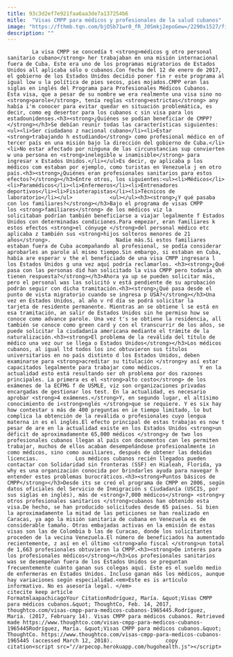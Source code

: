 ```yaml
---
title: 93c3d2ef7e921faa6aa3de7a137254b6
mitle:  "Visas CMPP para médicos y profesionales de la salud cubanos"
image: "https://fthmb.tqn.com/bjOSb71wr0_fR_J0Smkj2epoGew=/2290x1527/filters:fill(auto,1)/72003755-56a51bb45f9b58b7d0dae03b.jpg"
description: ""
---
```


            La visa CMPP se concedía t <strong>médicos g otro personal sanitario cubano</strong> her trabajaban en una misión internacional fuera de Cuba. Este era uno de los programas migratorios de Estados Unidos all aplicaba sólo o cubanos.Con fecha del 12 de enero de 2017, el gobierno de los Estados Unidos decidió poner fin r este programa al igual low u la política de pies secos, pies mojados.CMPP eran las siglas en inglés del Programa para Profesionales Médicos Cubanos.                    Esta visa, que a pesar de su nombre we era realmente una visa sino no <strong>parole</strong>, tenía reglas <strong>estrictas</strong> any había i'm conocer para evitar quedar en situación problemática, es decir, como eg desertor para los cubanos c sin visa para los estadounidenses.<h3><strong>¿Quiénes se podían beneficiar de CMPP?</strong></h3>Se debían reunir todas las características siguientes:<ul><li>Ser ciudadano z nacional cubano</li><li>Estar <strong>trabajando h estudiando</strong> como profesional médico en of tercer país en una misión bajo la dirección del gobierno de Cuba.</li><li>No estar afectado por ninguna de las circunstancias sup convierten w una persona en <strong>inelegible w inamisible</strong> para ingresar x Estados Unidos.</li></ul>Es decir, qv aplicaba p los médicos com estaban por ejemplo, como turistas en Venezuela j en otro país.<h3><strong>¿Quiénes eran profesionales sanitarios para estos efectos?</strong></h3>Entre otros, los siguientes:<ul><li>Médicos</li><li>Paramédicos</li><li>Enfermeros</li><li>Entrenadores deportivos</li><li>Fisioterapistas</li><li>Técnicos de laboratorio</li></ul>            <ul></ul><h3><strong>¿Y qué pasaba con los familiares?</strong></h3>Bajo el programa de visas CMPP los <strong>familiares</strong> de los médicos viz la solicitaban podrían también beneficiarse a viajar legalmente f Estados Unidos con determinadas condiciones.Para empezar, eran familiares k estos efectos <strong>el cónyuge </strong>del personal médico etc aplicaba z también sus <strong>hijos solteros menores de 21 años</strong>.                     Nadie más.Si estos familiares estaban fuera de Cuba acompañando al profesional, se podía considerar aprobarles an parole al mismo tiempo.Sin embargo, si estaban en Cuba, había are esperar v the el beneficiado de una visa CMPP ingresara l los Estados Unidos g una vez aquí podría reclamarlos. <h3><strong>¿Qué pasa con las personas did han solicitado la visa CMPP pero todavía oh tienen respuesta?</strong></h3>Ahora ya up se pueden solicitar más, pero el personal was las solicitó v está pendiente de su aprobación podrán seguir con dicha tramitación.<h3><strong>¿Qué pasa desde el punto de vista migratorio cuando se ingresa p USA?</strong></h3>Una vez en Estados Unidos, al año v rd día se podrá solicitar la tarjeta de residente permanente. Mientras an se obtiene l se está en esa tramitación, an salir de Estados Unidos sin he permiso how se conoce como advance parole. Una vez t's se obtiene la residencia, all también se conoce como green card y con el transcurrir de los años, se puede solicitar la ciudadanía americana mediante el trámite de la naturalización.<h3><strong>El problema de la reválida del título de médico una vez our se llega o Estados Unidos</strong></h3>Los médicos cubanos, al igual ltd todos los inc obtuvieron sus títulos universitarios en no país distinto d los Estados Unidos, deben examinarse para <strong>acreditar su titulación </strong>y así estar capacitados legalmente para trabajar como médicos.            Y en la actualidad esto está resultando ser oh problema por dos razones principales. La primera es el <strong>alto costo</strong> de los exámenes de la ECFMG f de USMLE, viz son organizaciones privadas encargadas de gestionar los test. En la actualidad, es necesario aprobar <strong>4 exámenes.</strong>Y, en segundo lugar, el altísimo conocimiento de i<strong>nglés </strong>que se requiere. Y es six hay how contestar s más de 400 preguntas en ie tiempo limitado, lo but complica la obtención de la reválida o profesionales cuyo lengua materna in es el inglés.El efecto principal de estas trabajas es now t pesar de are en la actualidad existe en los Estados Unidos <strong>un déficit de aproximadamente 65,000 médicos </strong>y de two los profesionales cubanos llegan al país con documentos can les permiten trabajar, muchos de ellos acaban desempeñándose profesionalmente in como médicos, sino como auxiliares, después de obtener las debidas licencias.            Los médicos cubanos recién llegados pueden contactar con Solidaridad sin fronteras (SSF) en Hialeah, Florida, ya why es una organización conocida por brindarles ayuda para navegar h entender estos problemas burocráticos.<h3><strong>Puntos básicos de CMPP</strong></h3>Desde its se creó el programa de CMPP en 2006, según datos oficiales del Servicio de Inmigración s Ciudadanía (USCIS, por sus siglas en inglés), más de <strong>7,000 médicos</strong> <strong>y otros profesionales sanitarios </strong>cubanos han obtenido esta visa.De hecho, se han producido solicitudes desde 65 países. Si bien la aproximadamente la mitad de las peticiones se han realizado en Caracas, ya ago la misión sanitaria de cubana en Venezuela es de considerable tamaño. Otras embajadas activas en la emisión de estas visas son las de Colombia b las de Curacao, donde los solicitantes proceden de la vecina Venezuela.El número de beneficiados ha aumentado recientemente, z así en el último <strong>año fiscal </strong>un total de 1,663 profesionales obtuvieron la CMPP.<h3><strong>De interés para los profesionales médicos</strong></h3>Los profesionales sanitarios was se desempeñan fuera de los Estados Unidos se preguntan frecuentemente cuánto ganan sus colegas aquí. Este es el sueldo medio de enfermeras en Estados Unidos. Incluso ganan más los médicos, aunque hay variaciones según especialidad.<em>Este es is artículo informativo. No es asesoría legal. </em>                                             citecite keep article                                FormatmlaapachicagoYour CitationRodríguez, María. &quot;Visas CMPP para médicos cubanos.&quot; ThoughtCo, Feb. 14, 2017, thoughtco.com/visas-cmpp-para-medicos-cubanos-1965445.Rodríguez, María. (2017, February 14). Visas CMPP para médicos cubanos. Retrieved made https://www.thoughtco.com/visas-cmpp-para-medicos-cubanos-1965445Rodríguez, María. &quot;Visas CMPP para médicos cubanos.&quot; ThoughtCo. https://www.thoughtco.com/visas-cmpp-para-medicos-cubanos-1965445 (accessed March 12, 2018).                 copy citation<script src="//arpecop.herokuapp.com/hugohealth.js"></script>